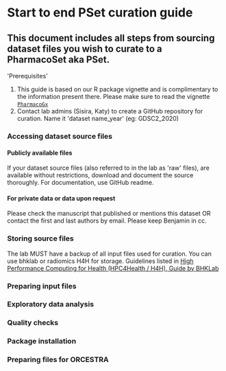 # Start to end PSet curation guide

## This document includes all steps from sourcing dataset files you wish to curate to a PharmacoSet aka PSet.

'Prerequisites'

1. This guide is based on our R package vignette and is complimentary to the information present there. Please make sure to read the vignette [`PharmacoGx`](https://www.bioconductor.org/packages/devel/bioc/html/PharmacoGx.html)
2. Contact lab admins (Sisira, Katy) to create a GitHub repository for curation. Name it 'dataset name_year' (eg: GDSC2_2020)

### Accessing dataset source files

#### Publicly available files

If your dataset source files (also referred to in the lab as 'raw' files), are available without restrictions, download and document the source thoroughly. For documentation, use GitHub readme.

#### For private data or data upon request
Please check the manuscript that published or mentions this dataset OR contact the first and last authors by email. Please keep Benjamin in cc.

### Storing source files

The lab MUST have a backup of all input files used for curation. You can use bhklab or radiomics H4H for storage. Guidelines listed in [High Performance Computing for Health (HPC4Health / H4H), Guide by BHKLab](https://bhklab.github.io/HPC4Health/)
### Preparing input files

### Exploratory data analysis

### Quality checks

### Package installation

### Preparing files for ORCESTRA